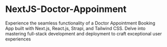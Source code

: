 # NextJS-Doctor-Appoinment
 Experience the seamless functionality of a Doctor Appointment Booking App built with Next.js, React.js, Strapi, and Tailwind CSS. Delve into mastering full-stack development and deployment to craft exceptional user experiences
